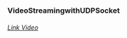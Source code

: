 ### VideoStreamingwithUDPSocket
######    [Link Video](https://drive.google.com/file/d/1fRNSsgclGxZ1TaIXraa8E1N5PyPLahQv/view?usp=sharing)
